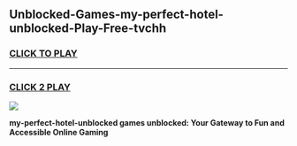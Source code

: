 
## Unblocked-Games-my-perfect-hotel-unblocked-Play-Free-tvchh
<h3>
<a href="https://premium76.site?title=my-perfect-hotel-unblocked&ref=19M">CLICK TO PLAY</a></h3>
<hr>

<h3>
<a href="https://premium76.site?title=my-perfect-hotel-unblocked&ref=19M">CLICK 2 PLAY</a>
  
</h3>

<a href="https://premium76.site?title=my-perfect-hotel-unblocked&ref=19M"><img src="https://clearcache.store/games.png"></a>


**my-perfect-hotel-unblocked games unblocked: Your Gateway to Fun and Accessible Online Gaming**
